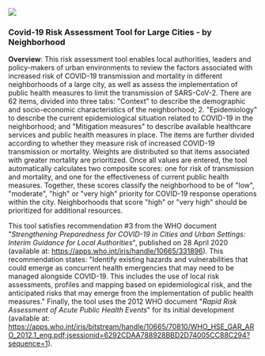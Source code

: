![](/Users/carinapeng/PAHO-LAC/pahologo.png)

### Covid-19 Risk Assessment Tool for Large Cities - by Neighborhood																

**Overview**: This risk assessment tool enables local authorities, leaders and policy-makers of urban environments to review the factors associated with increased risk of COVID-19 transmission and mortality in different neighborhoods of a large city, as well as assess the implementation of public health measures to limit the transmission of SARS-CoV-2. There are 62 items, divided into three tabs: "Context" to describe the demographic and socio-economic characteristics of the neighborhood; 2. "Epidemiology" to describe the current epidemiological situation related to COVID-19 in the neighborhood; and "Mitigation measures" to describe available healthcare services and public health measures in place. The items are further divided according to whether they measure risk of increased  COVID-19 transmission or mortality. Weights are distributed so that items associated with greater mortality are prioritized. Once all values are entered, the tool automatically calculates two composite scores: one for risk of transmission and mortality, and one for the effectiveness of current public health measures. Together, these scores classify the neighborhood to be of "low", "moderate", "high" or "very high" priority for COVID-19 response operations within the city. Neighborhoods that score "high" or "very high" should be prioritized for additional resources. 

This tool satisfies recommendation #3 from the WHO document "*Strengthening Preparedness for COVID-19 in Cities and Urban Settings: Interim Guidance for Local Authorities*", published on 28 April 2020 (available at: https://apps.who.int/iris/handle/10665/331896). This recommendation states: "Identify existing hazards and vulnerabilities that could emerge as concurrent health emergencies that may need to be managed alongside COVID-19. This includes the use of local risk assessments, profiles and mapping based on epidemiological risk, and the anticipated risks that may emerge from the implementation of public health measures." Finally, the tool uses the 2012 WHO document "*Rapid Risk Assessment of Acute Public Health Events*" for its initial development (available at: https://apps.who.int/iris/bitstream/handle/10665/70810/WHO_HSE_GAR_ARO_2012.1_eng.pdf;jsessionid=6292CDAA788928BBD2D74005CC88C294?sequence=1). 
